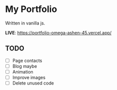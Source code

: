 # My Portfolio #
Written in vanilla js.

**LIVE**: https://portfolio-omega-ashen-45.vercel.app/

## TODO ##
- [ ] Page contacts
- [ ] Blog maybe
- [ ] Animation
- [ ] Improve images
- [ ] Delete unused code
